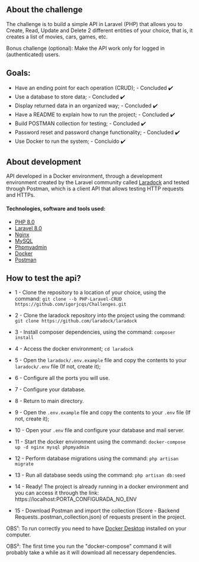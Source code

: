 ## About the challenge

The challenge is to build a simple API in Laravel (PHP) that allows you to Create, Read, Update and Delete 2 different entities of your choice, that is, it creates a list of movies, cars, games, etc.

Bonus challenge (optional): Make the API work only for logged in (authenticated) users.

## Goals:
- Have an ending point for each operation (CRUD); - Concluded ✔️
- Use a database to store data; - Concluded ✔️
- Display returned data in an organized way; - Concluded ✔️
- Have a README to explain how to run the project; - Concluded ✔️
- Build POSTMAN collection for testing; - Concluded ✔️
- Password reset and password change functionality; - Concluded ✔️
- Use Docker to run the system; - Concluído ✔️

## About development

API developed in a Docker environment, through a development environment created by the Laravel community called [Laradock](https://github.com/laradock/laradock) and tested through Postman, which is a client API that allows testing HTTP requests and HTTPs.

#### Technologies, software and tools used:
- [PHP 8.0](https://www.php.net/releases/8.0/en.php)
- [Laravel 8.0](https://laravel.com/docs/8.x/releases)
- [Nginx](https://www.nginx.com/)
- [MySQL](https://www.mysql.com/)
- [Phpmyadmin](https://www.phpmyadmin.net/)
- [Docker](https://www.docker.com/)
- [Postman](https://www.postman.com/)

## How to test the api?

- 1 - Clone the repository to a location of your choice, using the command:
```git clone --b PHP-Laravel-CRUD https://github.com/igorjcqs/Challenges.git```

- 2 - Clone the laradock repository into the project using the command:
```git clone https://github.com/laradock/laradock```

- 3 - Install composer dependencies, using the command:
```composer install```

- 4 - Access the docker environment;
```cd laradock```

- 5 - Open the ```laradock/.env.example``` file and copy the contents to your ```laradock/.env``` file (If not, create it);

- 6 - Configure all the ports you will use.

- 7 - Configure your database.

- 8 - Return to main directory.

- 9 - Open the ```.env.example``` file and copy the contents to your ```.env``` file (If not, create it);

- 10 - Open your ```.env``` file and configure your database and mail server.

- 11 - Start the docker environment using the command:
```docker-compose up -d nginx mysql phpmyadmin```

- 12 - Perform database migrations using the command:
```php artisan migrate```

- 13 - Run all database seeds using the command:
```php artisan db:seed```

- 14 - Ready! The project is already running in a docker environment and you can access it through the link: https://localhost:PORTA_CONFIGURADA_NO_ENV

- 15 - Download Postman and import the collection (Score - Backend Requests..postman_collection.json) of requests present in the project.

OBS¹: To run correctly you need to have [Docker Desktop](https://www.docker.com/get-started) installed on your computer.

OBS²: The first time you run the "docker-compose" command it will probably take a while as it will download all necessary dependencies.
